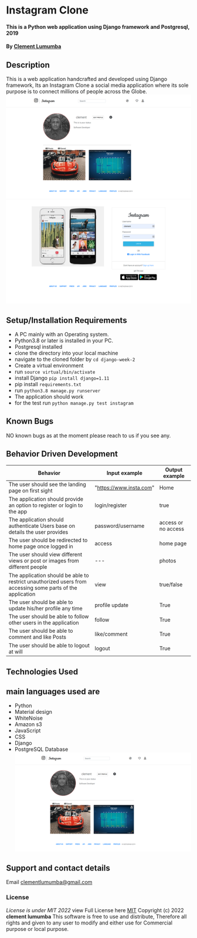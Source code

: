 # Instagram Clone
#### This is a Python web application using Django  framework and Postgresql, 2019
#### By **[Clement Lumumba](https://github.com/Clemo97/django-week-2.git)**
## Description
This is a web application handcrafted and developed using Django framework, Its an Instagram Clone a social media application where its sole purpose is to connect millions of people across the Globe.
![Alt text](instagram/static/img/2.png?raw=true "Title")
![Alt text](instagram/static/img/3.png?raw=true "Title")
## Setup/Installation Requirements
* A PC mainly with an Operating system.
* Python3.8 or later is installed in your PC.
* Postgresql installed
* clone the directory into your local machine
* navigate to the cloned folder by `cd django-week-2`
* Create a virtual environment
* run `source virtual/bin/activate`
* install Django `pip install django=1.11`
* pip install `requirements.txt`
* run `python3.8 manage.py runserver `
* The application should work
* for the test run `python manage.py test instagram`
## Known Bugs
NO known bugs as at the moment please reach to us if you see any.
## Behavior Driven Development

| __Behavior__  | __Input example__ | __Output example__ |
| ------------- | ----------------- | ------------------ |
| The user should see the landing page on first sight | "https://www.insta.com"   | Home  |
| The application should provide an option to register or login to the app | login/register | true  |
| The application should authenticate Users base on details the user provides   | password/username |  access or no access |
| The user should be redirected to home page once logged in | access | home page |
| The user should view different views or post or images from different people | --- | photos |
| The application should be able to restrict unauthorized users from accessing some parts of the application | view | true/false |
| The user should be able to update his/her profile any time | profile update | True |
| The user should be able to follow other users in the application | follow | True |
| The user should be able to comment and like Posts  | like/comment | True |
| The user should be able to logout at will | logout | True |

## Technologies Used
## main languages used are
* Python
* Material design
* WhiteNoise
* Amazon s3
* JavaScript
* CSS
* Django
* PostgreSQL Database
![](instagram/static/img/1.png)

## Support and contact details
Email clementlumumba@gmail.com
### License
*License is under MIT 2022*
view Full License here [MIT](LICENSE)
Copyright (c) 2022 **clement lumumba**
This software is free to use and distribute, Therefore all rights and given to any user to modify and either use for Commercial purpose or local purpose.
